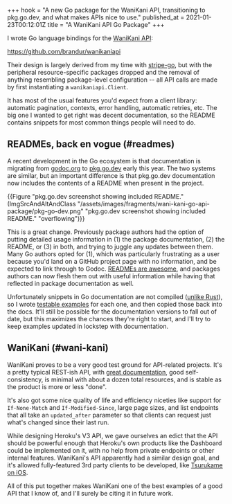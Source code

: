 +++
hook = "A new Go package for the WaniKani API, transitioning to pkg.go.dev, and what makes APIs nice to use."
published_at = 2021-01-23T00:12:01Z
title = "A WaniKani API Go Package"
+++

I wrote Go language bindings for the [WaniKani API](https://docs.api.wanikani.com/20170710/):

https://github.com/brandur/wanikaniapi

Their design is largely derived from my time with [stripe-go](https://github.com/stripe/stripe-go), but with the peripheral resource-specific packages dropped and the removal of anything resembling package-level configuration -- all API calls are made by first instantiating a `wanikaniapi.Client`.

It has most of the usual features you'd expect from a client library: automatic pagination, contexts, error handling, automatic retries, etc. The big one I wanted to get right was decent documentation, so the README contains snippets for most common things people will need to do.

## READMEs, back en vogue (#readmes)

A recent development in the Go ecosystem is that documentation is migrating from [godoc.org](https://godoc.org/) to [pkg.go.dev](https://pkg.go.dev/) early this year. The two systems are similar, but an important difference is that pkg.go.dev documentation now includes the contents of a README when present in the project.

{{Figure "pkg.go.dev screenshot showing included README." (ImgSrcAndAltAndClass "/assets/images/fragments/wani-kani-go-api-package/pkg-go-dev.png" "pkg.go.dev screenshot showing included README." "overflowing")}}

This is a great change. Previously package authors had the option of putting detailed usage information in (1) the package documentation, (2) the README, or (3) in both, and trying to juggle any updates between them. Many Go authors opted for (1), which was particularly frustrating as a user because you'd land on a GitHub project page with no information, and be expected to link through to Godoc. [READMEs are awesome](https://tom.preston-werner.com/2010/08/23/readme-driven-development.html), and packages authors can now flesh them out with useful information while having that reflected in package documentation as well.

Unfortunately snippets in Go documentation are not compiled ([unlike Rust](https://doc.rust-lang.org/rustdoc/documentation-tests.html)), so I wrote [testable examples](https://blog.golang.org/examples) for each one, and then copied those back into the docs. It'll still be possible for the documentation versions to fall out of date, but this maximizes the chances they're right to start, and I'll try to keep examples updated in lockstep with documentation.

## WaniKani (#wani-kani)

WaniKani proves to be a very good test ground for API-related projects. It's a pretty typical REST-ish API, with [great documentation](https://docs.api.wanikani.com/20170710/), good self-consistency, is minimal with about a dozen total resources, and is stable as the product is more or less "done".

It's also got some nice quality of life and efficiency niceties like support for `If-None-Match` and `If-Modified-Since`, large page sizes, and list endpoints that all take an `updated_after` parameter so that clients can request just what's changed since their last run.

While designing Heroku's V3 API, we gave ourselves an edict that the API should be powerful enough that Heroku's own products like the Dashboard could be implemented on it, with no help from private endpoints or other internal features. WaniKani's API apparently had a similar design goal, and it's allowed fully-featured 3rd party clients to be developed, like [Tsurukame on iOS](https://github.com/davidsansome/tsurukame).

All of this put together makes WaniKani one of the best examples of a good API that I know of, and I'll surely be citing it in future work.
